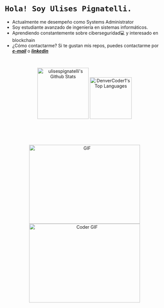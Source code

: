 
# ```Hola! Soy Ulises Pignatelli.```


* Actualmente me desempeño como Systems Administrator
* Soy estudiante avanzado de ingeniería en sistemas informáticos. 
* Aprendiendo constantemente sobre ciberseguridad💻 y interesado en blockchain
* ¿Cómo contactarme? Si te gustan mis repos, puedes contactarme por _**[e-mail](mailto:pignatelli.ulises15@gmail.com)**_ o _**[linkedin](https://www.linkedin.com/in/ulises-pignatelli/)**_

<br/>
<p align="center">
  <a href="https://github.com/anuraghazra/github-readme-stats"><img alt="ulisespignatelli's Github Stats" src="https://github-readme-stats.vercel.app/api/?username=ulisespignatelli&show_icons=true&count_private=true&theme=react&hide_border=true&bg_color=1F222E&title_color=F85D7F&icon_color=F8D866" height="162px"/></a>
<a href="https://github.com/anuraghazra/github-readme-stats"><img alt="DenverCoder1's Top Languages" src="https://github-readme-stats.vercel.app/api/top-langs/?username=ulisespignatelli&langs_count=8&layout=compact&theme=react&hide_border=true&bg_color=1F222E&title_color=F85D7F&icon_color=F8D866&hide=Jupyter%20Notebook" height="132px"/></a>
</p>
<br/>
<br/>
<br/>
  <p align="center">
   <img  alt="GIF" src="https://developers.giphy.com/branch/master/static/api-c99e353f761d318322c853c03ebcf21b.gif" width="350" height="250" />
   <img  src="https://media.giphy.com/media/SWoSkN6DxTszqIKEqv/giphy.gif" alt="Coder GIF" width="350" height="250">
</p> 

<!---   
https://github.com/ulisespignatelli es un repositorio ✨ especial ✨ porque su `README.md` (este archivo) aparece en su perfil de GitHub.
Puede hacer clic en el enlace Vista previa para ver los cambios.
--->
